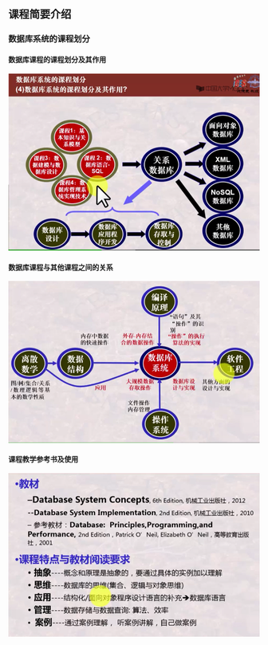 ## 课程简要介绍

### 数据库系统的课程划分

#### 数据库课程的课程划分及其作用

![image-20201207220826229](课程简要介绍.assets/image-20201207220826229.png)

#### 数据库课程与其他课程之间的关系

![image-20201207221646052](课程简要介绍.assets/image-20201207221646052.png)

#### 课程教学参考书及使用

![image-20201207222208787](课程简要介绍.assets/image-20201207222208787.png)